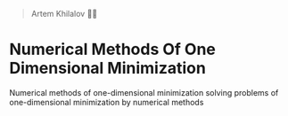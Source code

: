 > Artem Khilalov 👨‍💻
# Numerical Methods Of One Dimensional Minimization
Numerical methods of one-dimensional minimization solving problems of one-dimensional minimization by numerical methods
